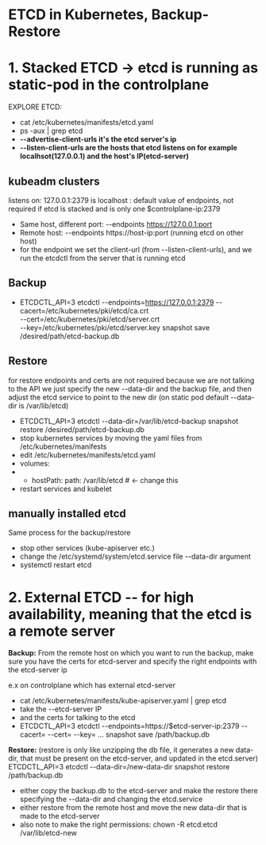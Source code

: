 # ETCD in Kubernetes, Backup-Restore


# 1. Stacked ETCD -> etcd is running as static-pod in the controlplane

EXPLORE ETCD:
- cat /etc/kubernetes/manifests/etcd.yaml
- ps -aux | grep etcd
- **--advertise-client-urls it's the etcd server's ip**
- **--listen-client-urls are the hosts that etcd listens on for example localhsot(127.0.0.1) and the host's IP(etcd-server)**

## kubeadm clusters

listens on:
127.0.0.1:2379 is localhost : default value of endpoints, not required if etcd is stacked and is only one
$controlplane-ip:2379

- Same host, different port: --endpoints https://127.0.0.1:port
- Remote host: --endpoints https://host-ip:port (running etcd on other host)
- for the endpoint we set the client-url (from --listen-client-urls), and we run the etcdctl from the server that is running etcd 

## Backup
- ETCDCTL_API=3 etcdctl --endpoints=https://127.0.0.1:2379 
                        --cacert=/etc/kubernetes/pki/etcd/ca.crt \
                        --cert=/etc/kubernetes/pki/etcd/server.crt \
                        --key=/etc/kubernetes/pki/etcd/server.key
                        snapshot save /desired/path/etcd-backup.db


## Restore
for restore endpoints and certs are not required because we are not talking to the API
we just specify the new --data-dir and the backup file, and then adjust the etcd service to point to the new dir
(on static pod default --data-dir is /var/lib/etcd)

- ETCDCTL_API=3 etcdctl --data-dir=/var/lib/etcd-backup snapshot restore /desired/path/etcd-backup.db
- stop kubernetes services by moving the yaml files from /etc/kubernetes/manifests
- edit /etc/kubernetes/manifests/etcd.yaml
- volumes:
-   - hostPath:
      path: /var/lib/etcd    # <- change this
- restart services and kubelet

## manually installed etcd
Same process for the backup/restore
- stop other services (kube-apiserver etc.)
- change the /etc/systemd/system/etcd.service file --data-dir argument
- systemctl restart etcd
    
    
# 2. External ETCD -- for high availability, meaning that the etcd is a remote server

**Backup:**
From the remote host on which you want to run the backup, make sure you have the certs for etcd-server and specify the right endpoints with the etcd-server ip

e.x on controlplane which has external etcd-server
- cat /etc/kubernetes/manifests/kube-apiserver.yaml | grep etcd
- take the --etcd-server IP
- and the certs for talking to the etcd 
- ETCDCTL_API=3 etcdctl --endpoints=https://$etcd-server-ip:2379 --cacert= --cert= --key= ... snapshot save /path/backup.db

**Restore:**
(restore is only like unzipping the db file, it generates a new data-dir, that must be present on the etcd-server, and updated in the etcd.server)
ETCDCTL_API=3 etcdctl --data-dir=/new-data-dir snapshot restore /path/backup.db

- either copy the backup.db to the etcd-server and make the restore there specifying the --data-dir and changing the etcd.service
- either restore from the remote host and move the new data-dir that is made to the etcd-server
- also note to make the right permissions: chown -R etcd:etcd /var/lib/etcd-new
